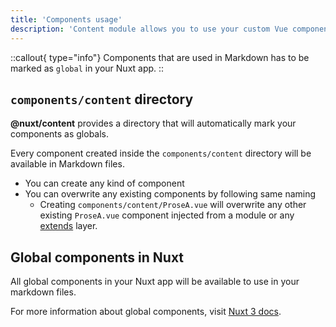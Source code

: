 ```yaml
---
title: 'Components usage'
description: 'Content module allows you to use your custom Vue components inside markdown contents.'
---
```


::callout{ type="info"}
Components that are used in Markdown has to be marked as `global` in your Nuxt app.
::

## `components/content` directory

**@nuxt/content** provides a directory that will automatically mark your components as globals.

Every component created inside the `components/content` directory will be available in Markdown files.

- You can create any kind of component
- You can overwrite any existing components by following same naming
  - Creating `components/content/ProseA.vue` will overwrite any other existing `ProseA.vue` component injected from a module or any [extends](https://nuxt.com/docs/api/configuration/nuxt-config/#extends) layer.

## Global components in Nuxt

All global components in your Nuxt app will be available to use in your markdown files.

For more information about global components, visit [Nuxt 3 docs](https://nuxt.com/docs/guide/directory-structure/components).
